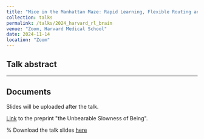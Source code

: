 ```yaml
---
title: "Mice in the Manhattan Maze: Rapid Learning, Flexible Routing and Generalization, With and Without Cortex"
collection: talks
permalink: /talks/2024_harvard_rl_brain
venue: "Zoom, Harvard Medical School"
date: 2024-11-14
location: "Zoom"
---
```


Talk abstract 
------

------

Documents
------

Slides will be uploaded after the talk. 

[Link](https://jieyusz.github.io/publication/2024_zheng_slowness) to the preprint "the Unbearable Slowness of Being". 

% Download the talk slides [here](http://Jieyusz.github.io/files/CCN_talk_final.pdf)



